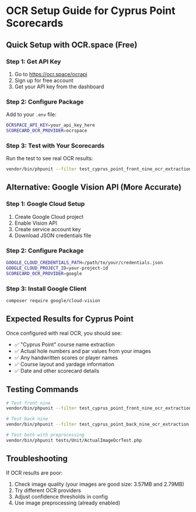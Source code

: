 # OCR Setup Guide for Cyprus Point Scorecards

## Quick Setup with OCR.space (Free)

### Step 1: Get API Key
1. Go to https://ocr.space/ocrapi
2. Sign up for free account
3. Get your API key from the dashboard

### Step 2: Configure Package
Add to your `.env` file:
```bash
OCRSPACE_API_KEY=your_api_key_here
SCORECARD_OCR_PROVIDER=ocrspace
```

### Step 3: Test with Your Scorecards
Run the test to see real OCR results:
```bash
vendor/bin/phpunit --filter test_cyprus_point_front_nine_ocr_extraction tests/Unit/ActualImageOcrTest.php
```

## Alternative: Google Vision API (More Accurate)

### Step 1: Google Cloud Setup
1. Create Google Cloud project
2. Enable Vision API
3. Create service account key
4. Download JSON credentials file

### Step 2: Configure Package
```bash
GOOGLE_CLOUD_CREDENTIALS_PATH=/path/to/your/credentials.json
GOOGLE_CLOUD_PROJECT_ID=your-project-id
SCORECARD_OCR_PROVIDER=google
```

### Step 3: Install Google Client
```bash
composer require google/cloud-vision
```

## Expected Results for Cyprus Point

Once configured with real OCR, you should see:
- ✅ "Cyprus Point" course name extraction
- ✅ Actual hole numbers and par values from your images
- ✅ Any handwritten scores or player names
- ✅ Course layout and yardage information
- ✅ Date and other scorecard details

## Testing Commands

```bash
# Test front nine
vendor/bin/phpunit --filter test_cyprus_point_front_nine_ocr_extraction tests/Unit/ActualImageOcrTest.php

# Test back nine  
vendor/bin/phpunit --filter test_cyprus_point_back_nine_ocr_extraction tests/Unit/ActualImageOcrTest.php

# Test both with preprocessing
vendor/bin/phpunit tests/Unit/ActualImageOcrTest.php
```

## Troubleshooting

If OCR results are poor:
1. Check image quality (your images are good size: 3.57MB and 2.79MB)
2. Try different OCR providers
3. Adjust confidence thresholds in config
4. Use image preprocessing (already enabled)